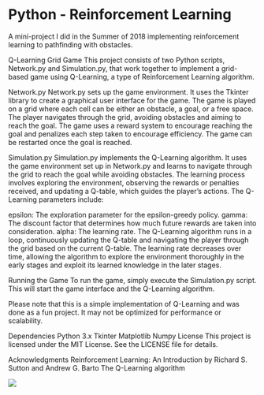 # Python - Reinforcement Learning

A mini-project I did in the Summer of 2018 implementing reinforcement learning to pathfinding with obstacles. 

Q-Learning Grid Game
This project consists of two Python scripts, Network.py and Simulation.py, that work together to implement a grid-based game using Q-Learning, a type of Reinforcement Learning algorithm.

Network.py
Network.py sets up the game environment. It uses the Tkinter library to create a graphical user interface for the game. The game is played on a grid where each cell can be either an obstacle, a goal, or a free space. The player navigates through the grid, avoiding obstacles and aiming to reach the goal. The game uses a reward system to encourage reaching the goal and penalizes each step taken to encourage efficiency. The game can be restarted once the goal is reached.

Simulation.py
Simulation.py implements the Q-Learning algorithm. It uses the game environment set up in Network.py and learns to navigate through the grid to reach the goal while avoiding obstacles. The learning process involves exploring the environment, observing the rewards or penalties received, and updating a Q-table, which guides the player’s actions. The Q-Learning parameters include:

epsilon: The exploration parameter for the epsilon-greedy policy.
gamma: The discount factor that determines how much future rewards are taken into consideration.
alpha: The learning rate.
The Q-Learning algorithm runs in a loop, continuously updating the Q-table and navigating the player through the grid based on the current Q-table. The learning rate decreases over time, allowing the algorithm to explore the environment thoroughly in the early stages and exploit its learned knowledge in the later stages.

Running the Game
To run the game, simply execute the Simulation.py script. This will start the game interface and the Q-Learning algorithm.

Please note that this is a simple implementation of Q-Learning and was done as a fun project. It may not be optimized for performance or scalability.

Dependencies
Python 3.x
Tkinter
Matplotlib
Numpy
License
This project is licensed under the MIT License. See the LICENSE file for details.

Acknowledgments
Reinforcement Learning: An Introduction by Richard S. Sutton and Andrew G. Barto
The Q-Learning algorithm

![](images/PATHFIND.PNG)
